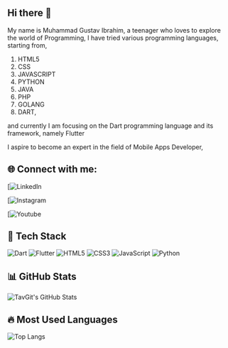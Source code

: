 ## Hi there 👋

My name is Muhammad Gustav Ibrahim, a teenager who loves to explore the world of Programming,
I have tried various programming languages, starting from,

1. HTML5
2. CSS
3. JAVASCRIPT
4. PYTHON
5. JAVA
6. PHP
7. GOLANG
8. DART,

and currently I am focusing on the Dart programming language and its framework, namely Flutter

I aspire to become an expert in the field of Mobile Apps Developer,

## 🌐 Connect with me:
[![LinkedIn](https://www.linkedin.com/in/muhammad-gustav-ibrahim-7a2a01293/)

[![Instagram](https://www.instagram.com/mhmmdgustavibrm_tech/)

[![Youtube](https://www.youtube.com/@GustavIbrahim)

## 🚀 Tech Stack
![Dart](https://img.shields.io/badge/Dart-0175C2?style=for-the-badge&logo=dart&logoColor=white)
![Flutter](https://img.shields.io/badge/Flutter-02569B?style=for-the-badge&logo=flutter&logoColor=white)
![HTML5](https://img.shields.io/badge/HTML5-E34F26?style=for-the-badge&logo=html5&logoColor=white)
![CSS3](https://img.shields.io/badge/CSS3-1572B6?style=for-the-badge&logo=css3&logoColor=white)
![JavaScript](https://img.shields.io/badge/JavaScript-F7DF1E?style=for-the-badge&logo=javascript&logoColor=black)
![Python](https://img.shields.io/badge/Python-3776AB?style=for-the-badge&logo=python&logoColor=white)

## 📊 GitHub Stats
![TavGit's GitHub Stats](https://github-readme-stats.vercel.app/api?username=TavGit&show_icons=true&theme=tokyonight)


## 🔥 Most Used Languages
![Top Langs](https://github-readme-stats.vercel.app/api/top-langs/?username=TavGit&layout=compact&theme=tokyonight)

